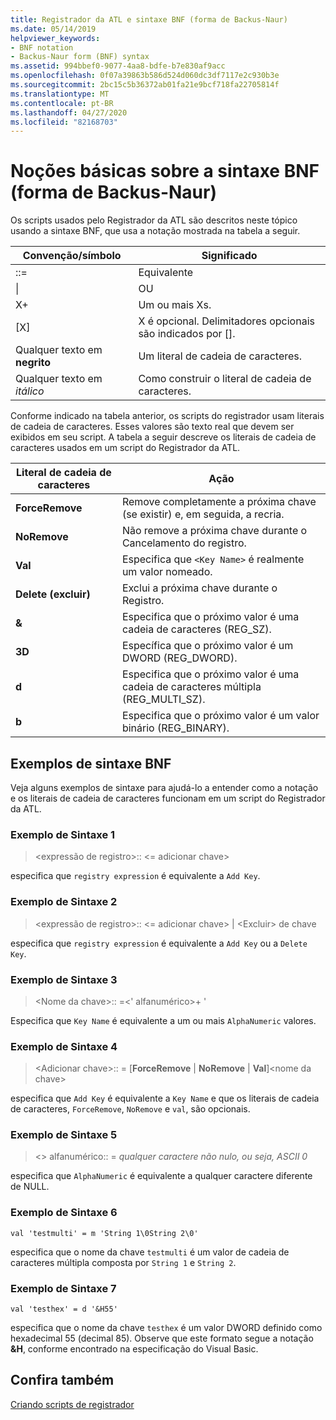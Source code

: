 ```yaml
---
title: Registrador da ATL e sintaxe BNF (forma de Backus-Naur)
ms.date: 05/14/2019
helpviewer_keywords:
- BNF notation
- Backus-Naur form (BNF) syntax
ms.assetid: 994bbef0-9077-4aa8-bdfe-b7e830af9acc
ms.openlocfilehash: 0f07a39863b586d524d060dc3df7117e2c930b3e
ms.sourcegitcommit: 2bc15c5b36372ab01fa21e9bcf718fa22705814f
ms.translationtype: MT
ms.contentlocale: pt-BR
ms.lasthandoff: 04/27/2020
ms.locfileid: "82168703"
---
```

# <a name="understanding-backus-naur-form-bnf-syntax"></a>Noções básicas sobre a sintaxe BNF (forma de Backus-Naur)

Os scripts usados pelo Registrador da ATL são descritos neste tópico usando a sintaxe BNF, que usa a notação mostrada na tabela a seguir.

|Convenção/símbolo|Significado|
|------------------------|-------------|
|::=|Equivalente|
|&#124;|OU|
|X+|Um ou mais Xs.|
|\[X]|X é opcional. Delimitadores opcionais são indicados por \[].|
|Qualquer texto em **negrito**|Um literal de cadeia de caracteres.|
|Qualquer texto em *itálico*|Como construir o literal de cadeia de caracteres.|

Conforme indicado na tabela anterior, os scripts do registrador usam literais de cadeia de caracteres. Esses valores são texto real que devem ser exibidos em seu script. A tabela a seguir descreve os literais de cadeia de caracteres usados em um script do Registrador da ATL.

|Literal de cadeia de caracteres|Ação|
|--------------------|------------|
|**ForceRemove**|Remove completamente a próxima chave (se existir) e, em seguida, a recria.|
|**NoRemove**|Não remove a próxima chave durante o Cancelamento do registro.|
|**Val**|Especifica que `<Key Name>` é realmente um valor nomeado.|
|**Delete (excluir)**|Exclui a próxima chave durante o Registro.|
|**&**|Especifica que o próximo valor é uma cadeia de caracteres (REG_SZ).|
|**3D**|Específica que o próximo valor é um DWORD (REG_DWORD).|
|**d**|Especifica que o próximo valor é uma cadeia de caracteres múltipla (REG_MULTI_SZ).|
|**b**|Especifica que o próximo valor é um valor binário (REG_BINARY).|

## <a name="bnf-syntax-examples"></a>Exemplos de sintaxe BNF

Veja alguns exemplos de sintaxe para ajudá-lo a entender como a notação e os literais de cadeia de caracteres funcionam em um script do Registrador da ATL.

### <a name="syntax-example-1"></a>Exemplo de Sintaxe 1

> \<expressão de registro>:: \<= adicionar chave>

especifica que `registry expression` é equivalente a `Add Key`.

### <a name="syntax-example-2"></a>Exemplo de Sintaxe 2

> \<expressão de registro>:: \<= adicionar chave> | \<Excluir> de chave

especifica que `registry expression` é equivalente a `Add Key` ou a `Delete Key`.

### <a name="syntax-example-3"></a>Exemplo de Sintaxe 3

> \<Nome da chave>:: =\<' alfanumérico>+ '

Especifica que `Key Name` é equivalente a um ou mais `AlphaNumeric` valores.

### <a name="syntax-example-4"></a>Exemplo de Sintaxe 4

> \<Adicionar chave>:: = [**ForceRemove** | **NoRemove** | **Val**]\<nome da chave>

especifica que `Add Key` é equivalente a `Key Name` e que os literais de cadeia de caracteres, `ForceRemove`, `NoRemove` e `val`, são opcionais.

### <a name="syntax-example-5"></a>Exemplo de Sintaxe 5

> \<> alfanumérico:: = *qualquer caractere não nulo, ou seja, ASCII 0*

especifica que `AlphaNumeric` é equivalente a qualquer caractere diferente de NULL.

### <a name="syntax-example-6"></a>Exemplo de Sintaxe 6

```rgs
val 'testmulti' = m 'String 1\0String 2\0'
```

especifica que o nome da chave `testmulti` é um valor de cadeia de caracteres múltipla composta por `String 1` e `String 2`.

### <a name="syntax-example-7"></a>Exemplo de Sintaxe 7

```rgs
val 'testhex' = d '&H55'
```

especifica que o nome da chave `testhex` é um valor DWORD definido como hexadecimal 55 (decimal 85). Observe que este formato segue a notação **&H**, conforme encontrado na especificação do Visual Basic.

## <a name="see-also"></a>Confira também

[Criando scripts de registrador](../atl/creating-registrar-scripts.md)
